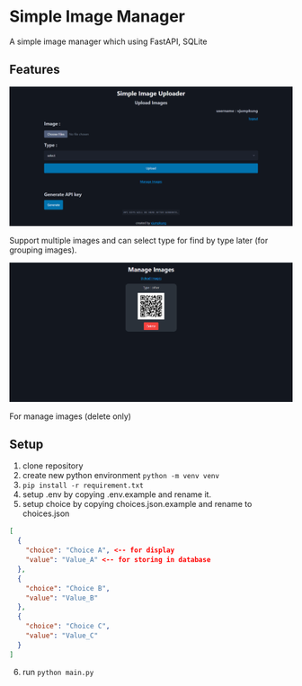 # Simple Image Manager

A simple image manager which using FastAPI, SQLite

## Features

![](/images/upload_img.png)

Support multiple images and can select type for find by type later (for grouping images).

![](/images/manage_img.png)

For manage images (delete only)

## Setup

1. clone repository
2. create new python environment `python -m venv venv`
3. `pip install -r requirement.txt`
4. setup .env by copying .env.example and rename it.
5. setup choice by copying choices.json.example and rename to choices.json

```json
[
  {
    "choice": "Choice A", <-- for display
    "value": "Value_A" <-- for storing in database
  },
  {
    "choice": "Choice B",
    "value": "Value_B"
  },
  {
    "choice": "Choice C",
    "value": "Value_C"
  }
]
```

6. run `python main.py`